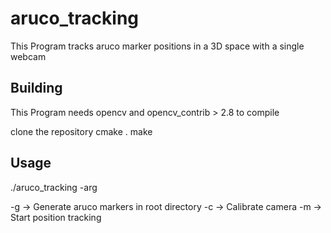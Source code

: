 # aruco_tracking

This Program tracks aruco marker positions in a 3D space with a single webcam


## Building

This Program needs opencv and opencv_contrib > 2.8 to compile

clone the repository
cmake .
make


## Usage

./aruco_tracking -arg

-g -> Generate aruco markers in root directory
-c -> Calibrate camera
-m -> Start position tracking